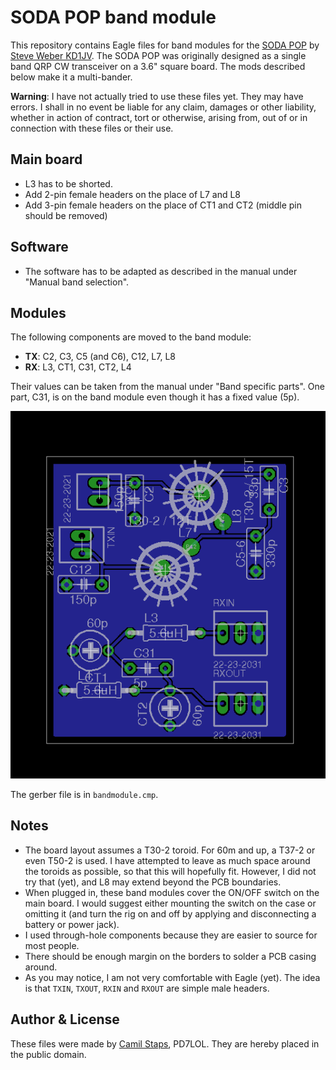 # SODA POP band module
This repository contains Eagle files for band modules for the
[SODA POP][sodapop] by [Steve Weber KD1JV][kd1jv]. The SODA POP was originally
designed as a single band QRP CW transceiver on a 3.6" square board. The mods
described below make it a multi-bander.

**Warning**: I have not actually tried to use these files yet. They may have
errors. I shall in no event be liable for any claim, damages or other
liability, whether in action of contract, tort or otherwise, arising from, out
of or in connection with these files or their use.

## Main board
- L3 has to be shorted.
- Add 2-pin female headers on the place of L7 and L8
- Add 3-pin female headers on the place of CT1 and CT2 (middle pin should be
  removed)

## Software
- The software has to be adapted as described in the manual under "Manual band
  selection".

## Modules
The following components are moved to the band module:

- **TX**: C2, C3, C5 (and C6), C12, L7, L8
- **RX**: L3, CT1, C31, CT2, L4

Their values can be taken from the manual under "Band specific parts". One
part, C31, is on the band module even though it has a fixed value (5p).

![The PCB layout](bandmodule.png)

The gerber file is in `bandmodule.cmp`.

## Notes

- The board layout assumes a T30-2 toroid. For 60m and up, a T37-2 or even
  T50-2 is used. I have attempted to leave as much space around the toroids as
  possible, so that this will hopefully fit. However, I did not try that (yet),
  and L8 may extend beyond the PCB boundaries.
- When plugged in, these band modules cover the ON/OFF switch on the main
  board. I would suggest either mounting the switch on the case or omitting it
  (and turn the rig on and off by applying and disconnecting a battery or power
  jack).
- I used through-hole components because they are easier to source for most
  people.
- There should be enough margin on the borders to solder a PCB casing around.
- As you may notice, I am not very comfortable with Eagle (yet). The idea is
  that `TXIN`, `TXOUT`, `RXIN` and `RXOUT` are simple male headers.

## Author &amp; License
These files were made by [Camil Staps][cs], PD7LOL. They are hereby placed in
the public domain.

[cs]: https://camilstaps.nl
[kd1jv]: http://kd1jv.qrpradio.com/
[sodapop]: https://groups.yahoo.com/neo/groups/AT_Sprint/files/SODA%20POP/
